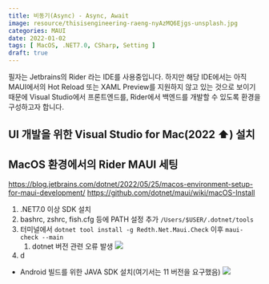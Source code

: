 ```yaml
---
title: 비동기(Async) - Async, Await
image: resource/thisisengineering-raeng-nyAzMQ6Ejgs-unsplash.jpg
categories: MAUI
date: 2022-01-02
tags: [ MacOS, .NET7.0, CSharp, Setting ]
draft: true
---
```


필자는 Jetbrains의 Rider 라는 IDE를 사용중입니다. 하지만 해당 IDE에서는 아직
MAUI에서의 Hot Reload 또는 XAML Preview를 지원하지 않고 있는 것으로 보이기
때문에 Visual Studio에서 프론트엔드를, Rider에서 백엔드를 개발할 수 있도록
환경을 구성하고자 합니다.

## UI 개발을 위한 Visual Studio for Mac(2022 ⬆️) 설치

## MacOS 환경에서의 Rider MAUI 세팅

https://blog.jetbrains.com/dotnet/2022/05/25/macos-environment-setup-for-maui-development/
https://github.com/dotnet/maui/wiki/macOS-Install

1. .NET7.0 이상 SDK 설치
2. bashrc, zshrc, fish.cfg 등에 PATH 설정 추가 `/Users/$USER/.dotnet/tools`
3. 터미널에서 `dotnet tool install -g Redth.Net.Maui.Check` 이후
   `maui-check --main`
   1. dotnet 버전 관련 오류 발생 ![](Pasted%20image%2020221108230756.png)
4. d

- Android 빌드를 위한 JAVA SDK 설치(여기서는 11 버전을 요구했음)
  ![](resource/Pasted%20image%2020220915225918.png)
